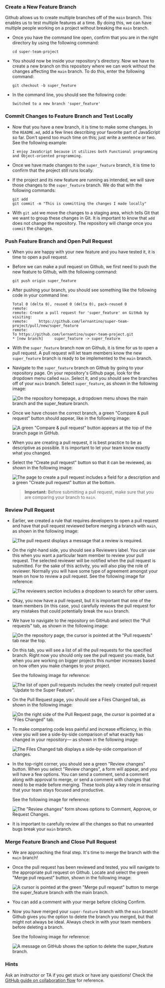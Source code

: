 ### Create a New Feature Branch

Github allows us to create multiple branches off of the `main` branch. This enables us to test multiple features at a time. By doing this, we can have multiple people working on a project without breaking the `main` branch.

* Once you have the command line open, confirm that you are in the right directory by using the following command:

    ```
    cd super-team-project
    ```

* You should now be inside your repository's directory. Now we have to create a new branch on this repository where we can work without the changes affecting the `main` branch. To do this, enter the following command:

    ```
    git checkout -b super_feature
    ```

* In the command line, you should see the following code:

    ```text
    Switched to a new branch 'super_feature'
    ```

### Commit Changes to Feature Branch and Test Locally

* Now that you have a new branch, it is time to make some changes. In the `README.md`, add a few lines describing your favorite part of JavaScript so far. Don't spend too much time on this; just write a sentence or two. See the following example:

    ```
    I enjoy JavaScript because it utilizes both Functional programming and Object-oriented programming.
    ```

* Once we have made changes to the `super_feature` branch, it is time to confirm that the project still runs locally.

* If the project and its new feature are running as intended, we will save those changes to the `super_feature` branch. We do that with the following commands:

    ```
    git add
    git commit -m "This is committing the changes I made locally"
    ```

* With `git add` we move the changes to a staging area, which tells Git that we want to group these changes in Git. It is important to know that `add` does not change the repository. The repository will change once you `commit` the changes.

### Push Feature Branch and Open Pull Request

* When you are happy with your new feature and you have tested it, it is time to open a pull request.

* Before we can make a pull request on Github, we first need to push the new feature to Github, with the following command:

    ```
    git push origin super_feature
    ```

* After pushing your branch, you should see something like the following code in your command line:

    ```text
    Total 0 (delta 0), reused 0 (delta 0), pack-reused 0
    remote:
    remote: Create a pull request for 'super_feature' on GitHub by visiting:
    remote:     https://github.com/lernantino/super-team-project/pull/new/super_feature
    remote:
    To https://github.com/lernantino/super-team-project.git
    * [new branch]     super_feature -> super_feature
    ```

* With the `super_feature` branch now on Github, it is time for us to open a pull request. A pull request will let team members know the new `super_feature` branch is ready to be implemented to the `main` branch.

* Navigate to the `super_feature` branch on Github by going to your repository page. On your repository's Github page, look for the dropdown menu called `main`. Select it, and you should see the branches off of your `main` branch. Select `super_feature`, as shown in the following image:

    ![On the repository homepage, a dropdown menu shows the main branch and the super_feature branch.](./Images/01-navigate-to-branch.png)

* Once we have chosen the correct branch, a green "Compare & pull request" button should appear, like in the following image:

    ![A green "Compare & pull request" button appears at the top of the branch page in GitHub.](./Images/02-compare-button.png)

* When you are creating a pull request, it is best practice to be as descriptive as possible. It is important to let your team know exactly what you changed. 

* Select the "Create pull request" button so that it can be reviewed, as shown in the following image:

    ![The page to create a pull request includes a field for a description and a green "Create pull request" button at the bottom.](./Images/03-create-pull-request.png)

    > **Important:** Before submitting a pull request, make sure that you are comparing your branch to `main`.

### Review Pull Request

* Earlier, we created a rule that requires developers to open a pull request and have that pull request reviewed before merging a branch with `main`, as shown in the following image:

    ![The pull request displays a message that a review is required.](./Images/04-pr-created.png)

* On the right-hand side, you should see a Reviewers label. You can use this when you want a particular team member to review your pull request. The selected reviewer will be notified when the pull request is submitted. For the sake of this activity, you will also play the role of reviewer. Normally you will have some type of agreement amongst your team on how to review a pull request. See the following image for reference:

    ![The reviewers section includes a dropdown to search for other users.](./Images/05-add-reviewer.png)

* Okay, you now have a pull request, but it is important that one of the team members (in this case, you) carefully reviews the pull request for any mistakes that could potentially break the `main` branch.

* We have to navigate to the repository on GitHub and select the "Pull requests" tab, as shown in the following image:

    ![On the repository page, the cursor is pointed at the "Pull requests" tab near the top.](./Images/06-click-pr-tab.png)

* On this tab, you will see a list of all the pull requests for the specified branch. Right now you should only see the pull request you made, but when you are working on bigger projects this number increases based on how often you make changes to your project. 

    See the following image for reference:

    ![The list of open pull requests includes the newly created pull request "Update to the Super Feature".](./Images/07-pr-list.png)

* On the Pull Request page, you should see a Files Changed tab, as shown in the following image:

    ![On the right side of the Pull Request page, the cursor is pointed at a "Files Changed" tab.](./Images/08-click-files-changed.png)

* To make comparing code less painful and increase efficiency, in this view you will see a side-by-side comparison of what exactly has changed in your repository&mdash; as shown in the following image:

    ![The Files Changed tab displays a side-by-side comparison of changes.](./Images/09-add-comment.png)

*  In the top-right corner, you should see a green "Review changes" button. When you select "Review changes", a form will appear, and you will have a few options. You can send a comment, send a comment along with approval to merge, or send a comment with changes that need to be made before merging. These tools play a key role in ensuring that your team stays focused and productive. 

    See the following image for reference:

    ![The "Review changes" form shows options to Comment, Approve, or Request Changes.](./Images/10-approve.png)

* It is important to carefully review all the changes so that no unwanted bugs break your `main` branch.

### Merge Feature Branch and Close Pull Request

* We are approaching the final step. It's time to merge the branch with the `main` branch!

* Once the pull request has been reviewed and tested, you will navigate to the appropriate pull request on Github. Locate and select the green "Merge pull request" button, shown in the following image:

    ![A cursor is pointed at the green "Merge pull request" button to merge the super_feature branch with the main branch.](./Images/11-merge-request.png)

* You can add a comment with your merge before clicking Confirm.

* Now you have merged your `super-feature` branch with the `main` branch! Github gives you the option to delete the branch you merged, but that might not always be ideal. Always check in with your team members before deleting a branch.

    See the following image for reference:

    ![A message on GitHub shows the option to delete the super_feature branch.](./Images/12-safe-to-delete.png)

### Hints

Ask an instructor or TA if you get stuck or have any questions! Check the [GitHub guide on collaboration flow](https://guides.github.com/introduction/flow/) for reference.
